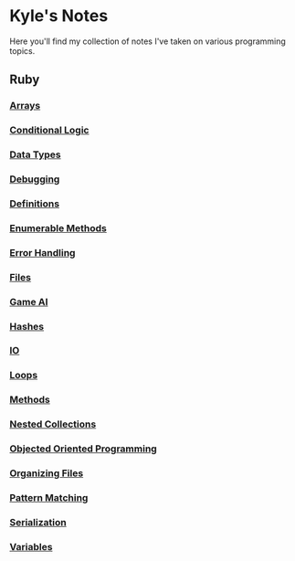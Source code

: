 # Kyle's Notes

Here you'll find my collection of notes I've taken on various programming topics.

## Ruby

### [Arrays](./Ruby/Arrays.md)

### [Conditional Logic](./Ruby/Conditional_Logic.md)

### [Data Types](./Ruby/Data_Types.md)

### [Debugging](./Ruby/Debugging.md)

### [Definitions](./Ruby/Definitions.md)

### [Enumerable Methods](./Ruby/Enumerable_Methods.md)

### [Error Handling](./Ruby/Error_Handling.md)

### [Files](./Ruby/Files.md)

### [Game AI](./Ruby/GameAI.md)

### [Hashes](./Ruby/Hashes.md)

### [IO](./Ruby/IO.md)

### [Loops](./Ruby/Loops.md)

### [Methods](./Ruby/Methods.md)

### [Nested Collections](./Ruby/Nested_Collections.md)

### [Objected Oriented Programming](./Ruby/Object_Oriented_Programming.md)

### [Organizing Files](./Ruby/Organizing_Files.md)

### [Pattern Matching](./Ruby/Pattern_Matching.md)

### [Serialization](./Ruby/Serialization.md)

### [Variables](./Ruby/Variables.md)

